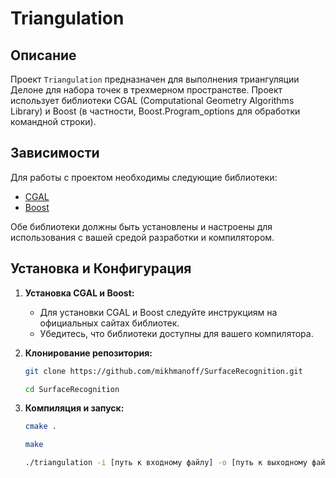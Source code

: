 # Triangulation


## Описание
Проект `Triangulation` предназначен для выполнения триангуляции Делоне для набора точек в трехмерном пространстве. Проект использует библиотеки CGAL (Computational Geometry Algorithms Library) и Boost (в частности, Boost.Program_options для обработки командной строки).

## Зависимости
Для работы с проектом необходимы следующие библиотеки:
- [CGAL](https://www.cgal.org/)
- [Boost](https://www.boost.org/)

Обе библиотеки должны быть установлены и настроены для использования с вашей средой разработки и компилятором.

## Установка и Конфигурация
1. **Установка CGAL и Boost:**
   - Для установки CGAL и Boost следуйте инструкциям на официальных сайтах библиотек.
   - Убедитесь, что библиотеки доступны для вашего компилятора.

2. **Клонирование репозитория:**
   ```bash
   git clone https://github.com/mikhmanoff/SurfaceRecognition.git
   
   cd SurfaceRecognition

2. **Компиляция и запуск:**
   ```bash
   cmake .

   make

   ./triangulation -i [путь к входному файлу] -o [путь к выходному файлу]
